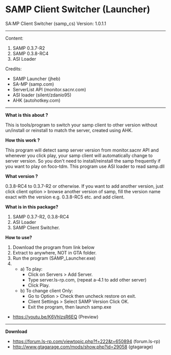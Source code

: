 # SAMP Client Switcher (Launcher)
SA:MP Client Switcher (samp_cs)
Version: 1.0.1.1

---------------------------------------------
Content:
1. SAMP 0.3.7-R2
2. SAMP 0.3.8-RC4
3. ASI Loader

Credits:
* SAMP Launcher (jheb)
* SA-MP (samp.com)
* ServerList API (monitor.sacnr.com)
* ASI loader (silent/zdanio95)
* AHK (autohotkey.com)
 
---------------------------------------------
**What is this about ?**

This is tools/program to switch your samp client to other version without un/install or reinstall to match the server, created using AHK.

**How this work ?**

This program will detect samp server version from monitor.sacnr API and whenever you click play, your samp client will automatically change to server version. So you don't need to install/reinstall the samp frequently if you want to play on foco-tdm.
This program use ASI loader to read samp.dll

**What version ?**

0.3.8-RC4 to 0.3.7-R2 or otherwise. If you want to add another version, just click client option > browse another version of samp, fill the version name exact with the version e.g. 0.3.8-RC5 etc. and add client.

**What is in this package?**

1. SAMP 0.3.7-R2, 0.3.8-RC4
2. ASI Loader
3. SAMP Client Switcher.

**How to use?**

1. Download the program from link below
2. Extract to anywhere, NOT in GTA folder.
3. Run the program (SAMP_Launcher.exe)
4. - a) To play:
     - Click on Servers > Add Server.
     - Type server.ls-rp.com, (repeat a-4.1 to add other server)
     - Click Play.
   - b) To change client Only:
     - Go to Option > Check then uncheck restore on exit.
     - Client Settings > Select SAMP Version Click OK.
     - Exit the program, then launch samp.exe
- https://youtu.be/K6VhlzsR6EQ (Preview)

---------------------------------------------
**Download**
- https://forum.ls-rp.com/viewtopic.php?f=222&t=650894 (forum.ls-rp)
- http://www.gtagarage.com/mods/show.php?id=29058 (gtagarage)
